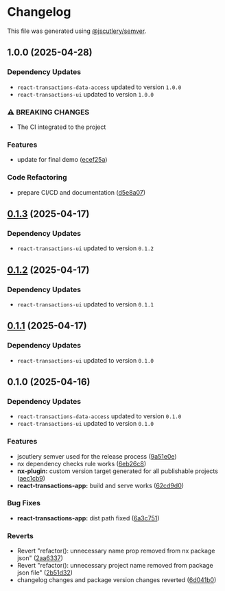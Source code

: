 # Changelog

This file was generated using [@jscutlery/semver](https://github.com/jscutlery/semver).

## 1.0.0 (2025-04-28)

### Dependency Updates

* `react-transactions-data-access` updated to version `1.0.0`
* `react-transactions-ui` updated to version `1.0.0`

### ⚠ BREAKING CHANGES

* The CI integrated to the project

### Features

* update for final demo ([ecef25a](https://github.com/push-based/multilanguage-monorepo/commit/ecef25ad566ef44430b4182f5d6a64d82fd2c1c3))


### Code Refactoring

* prepare CI/CD and documentation ([d5e8a07](https://github.com/push-based/multilanguage-monorepo/commit/d5e8a07fae914a58e1bf35384ddc18e0489003e6))

## [0.1.3](https://github.com/push-based/nx-multilanguage-repo/compare/react-transactions-app@0.1.2...react-transactions-app@0.1.3) (2025-04-17)

### Dependency Updates

* `react-transactions-ui` updated to version `0.1.2`
## [0.1.2](https://github.com/push-based/nx-multilanguage-repo/compare/react-transactions-app@0.1.1...react-transactions-app@0.1.2) (2025-04-17)

### Dependency Updates

* `react-transactions-ui` updated to version `0.1.1`
## [0.1.1](https://github.com/push-based/nx-multilanguage-repo/compare/react-transactions-app@0.1.0...react-transactions-app@0.1.1) (2025-04-17)

### Dependency Updates

* `react-transactions-ui` updated to version `0.1.0`
## 0.1.0 (2025-04-16)

### Dependency Updates

* `react-transactions-data-access` updated to version `0.1.0`
* `react-transactions-ui` updated to version `0.1.0`

### Features

* jscutlery semver used for the release process ([9a51e0e](https://github.com/push-based/nx-multilanguage-repo/commit/9a51e0ef6a9462e9950cc4fd378871e50c856445))
* nx dependency checks rule works ([6eb26c8](https://github.com/push-based/nx-multilanguage-repo/commit/6eb26c8e941d6a91bf5fadfa235b4f152b1e6800))
* **nx-plugin:** custom version target generated for all publishable projects ([aec1cb9](https://github.com/push-based/nx-multilanguage-repo/commit/aec1cb9ec34b30de9f6c6d7ae510228fdd3982b8))
* **react-transactions-app:** build and serve works ([62cd9d0](https://github.com/push-based/nx-multilanguage-repo/commit/62cd9d0d17b246aea5f134934e1fe67c3db9971a))


### Bug Fixes

* **react-transactions-app:** dist path fixed ([6a3c751](https://github.com/push-based/nx-multilanguage-repo/commit/6a3c75140d0e2333e120cb611e16117d36926c90))


### Reverts

* Revert "refactor(): unnecessary name prop removed from nx package json" ([2aa6337](https://github.com/push-based/nx-multilanguage-repo/commit/2aa633736a59558247ff33cbdfdf0f23d6f9af88))
* Revert "refactor(): unnecessary project name removed from package json file" ([2b51d32](https://github.com/push-based/nx-multilanguage-repo/commit/2b51d32f8c129abfba9dc7902f32bf5ab3c04481))
* changelog changes and package version changes reverted ([6d041b0](https://github.com/push-based/nx-multilanguage-repo/commit/6d041b082dcdc1becba13abc5e5a5a1fe1f18db7))
